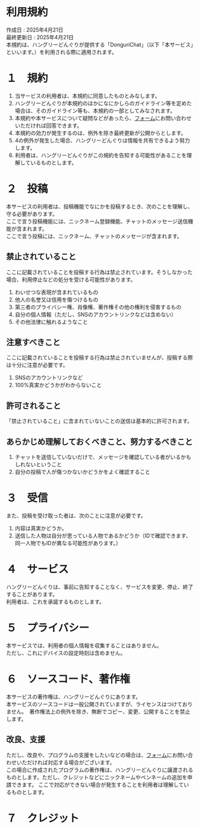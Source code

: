 # 利用規約
作成日 : 2025年4月21日  
最終更新日 : 2025年4月21日  
本規約は、ハングリーどんぐりが提供する「DonguriChat」（以下「本サービス」といいます。）を利用される際に適用されます。  
# １　規約
1. 当サービスの利用者は、本規約に同意したものとみなします。  
2. ハングリーどんぐりが本規約のほかになにかしらのガイドライン等を定めた場合は、そのガイドライン等も、本規約の一部としてみなされます。  
3. 本規約や本サービスについて疑問などがあったら、[フォーム](https://forms.gle/KpchoxQ9bZSgpeQa7)にお問い合わせいただければ回答できます。
4. 本規約の効力が発生するのは、例外を除き最終更新が公開からとします。
5. 4の例外が発生した場合、ハングリーどんぐりは情報を共有できるよう努力します。
6. 利用者は、ハングリーどんぐりがこの規約を告知する可能性があることを理解しているものとします。
# ２　投稿
本サービスの利用者は、投稿機能でなにかを投稿するとき、次のことを理解し、守る必要があります。  
ここで言う投稿機能には、ニックネーム登録機能、チャットのメッセージ送信機能が含まれます。  
ここで言う投稿には、ニックネーム、チャットのメッセージが含まれます。  
## 禁止されていること
ここに記載されていることを投稿する行為は禁止されています。そうしなかった場合、利用停止などの処分を受ける可能性があります。
1. わいせつな表現が含まれているもの
2. 他人の名誉又は信用を傷つけるもの
3. 第三者のプライバシー権、肖像権、著作権その他の権利を侵害するもの
4. 自分の個人情報（ただし、SNSのアカウントリンクなどは含めない）
5. その他法律に触れるようなこと
## 注意すべきこと
ここに記載されていることを投稿する行為は禁止されていませんが、投稿する際は十分に注意が必要です。
1. SNSのアカウントリンクなど
2. 100%真実かどうかがわからないこと
## 許可されること
「禁止されていること」に含まれていないことの送信は基本的に許可されます。  
## あらかじめ理解しておくべきこと、努力するべきこと
1. チャットを送信していないだけで、メッセージを確認している者がいるかもしれないということ
2. 自分の投稿で人が傷つかないかどうかをよく確認すること
# ３　受信
また、投稿を受け取った者は、次のことに注意が必要です。
1. 内容は真実かどうか。
2. 送信した人物は自分が思っている人物であるかどうか（IDで確認できます、同一人物でもIDが異なる可能性があります。）
# ４　サービス
ハングリーどんぐりは、事前に告知することなく、サービスを変更、停止、終了することがあります。  
利用者は、これを承諾するものとします。
# ５　プライバシー
本サービスでは、利用者の個人情報を収集することはありません。  
ただし、これにデバイスの設定時刻は含めません。
# ６　ソースコード、著作権
本サービスの著作権は、ハングリーどんぐりにあります。  
本サービスのソースコードは一般公開されていますが、ライセンスはつけておりません。　著作権法上の例外を除き、無断でコピー、変更、公開することを禁止します。  
## 改良、支援
ただし、改良や、プログラムの支援をしたいなどの場合は、[フォーム](https://forms.gle/KpchoxQ9bZSgpeQa7)にお問い合わせいただければ対応する場合がございます。  
この場合に作成されたプログラムの著作権は、ハングリーどんぐりに譲渡されるものとします。ただし、クレジットなどにニックネームやペンネームの追加を申請できます。
ここで対応ができない場合が発生することを利用者は理解しているものとします。
# ７　クレジット
